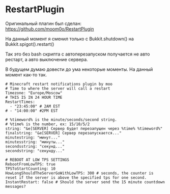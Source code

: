 # RestartPlugin

Оригинальный плагин был сделан: https://github.com/moom0o/RestartPlugin

На данный момент я сменил только с Bukkit.shutdown() на Bukkit.spigot().restart()

Так это без bash скрипта с автоперезапуском получается не авто рестарт, а авто выключение сервера.

В будущем думаю довести до ума некоторые моменты. На данный момент как-то так.

```
# Minecraft restart notifications plugin by moo
# Time to where the server will call a restart
Timezone: "Europe/Moscow"
# THIS IS IN 24 HOUR TIME
RestartTimes:
  - "23:45:00" # 2AM EST
# - "14:00:00" #2PM EST

# %timeword% is the minute/seconds/second string.
# %time% is the number, ex: 15/10/5/2
string: "&e[SERVER] Сервер будет перезапущен через %time% %timeword%"
finalstring: "&e[SERVER] Сервер перезапускается..."
minutestring: "минут..."
minutesstring: "минуты..."
secondsstring: "секунд..."
secondstring: "секунду..."

# REBOOT AT LOW TPS SETTINGS
RebootFromLowTPS: true
TPSToStartCounting: 10
HowLongShouldTheServerGoWithLowTPS: 300 # seconds, the counter is reset if the server is above the specified tps for one second.
InstantRestart: false # Should the server send the 15 minute countdown messages?
```

